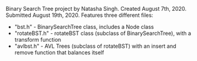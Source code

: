 Binary Search Tree project by Natasha Singh.
Created August 7th, 2020.
Submitted August 19th, 2020.
Features three different files:
   - "bst.h"        - BinarySearchTree class, includes a Node class
   - "rotateBST.h"  - rotateBST class (subclass of BinarySearchTree), with a transform function
   - "avlbst.h"     - AVL Trees (subclass of rotateBST) with an insert and remove function that balances itself
   
   

